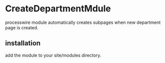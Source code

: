 CreateDepartmentMdule
=====================

processwire module automatically creates subpages when new department page is created.

## installation

add the module to your site/modules directory.
